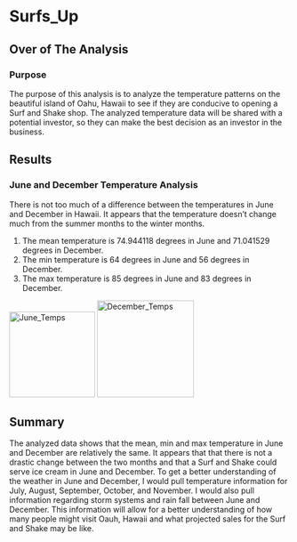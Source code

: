 # Surfs_Up

## Over of The Analysis

### Purpose

The purpose of this analysis is to analyze the temperature patterns on the beautiful island of Oahu, Hawaii to see if they are conducive to opening a Surf and Shake shop. The analyzed temperature data will be shared with a potential investor, so they can make the best decision as an investor in the business.

## Results

### June and December Temperature Analysis

There is not too much of a difference between the temperatures in June and December in Hawaii. It appears that the temperature doesn’t change much from the summer months to the winter months.

1.	The mean temperature is 74.944118 degrees in June and 71.041529 degrees in December.
2.	The min temperature is 64 degrees in June and 56 degrees in December.
3.	The max temperature is 85 degrees in June and 83 degrees in December. 

<img width="154" alt="June_Temps" src="https://user-images.githubusercontent.com/89553690/139372021-e0b8ca2e-ccc8-4c84-bc53-0ba6212496e4.png"> <img width="174" alt="December_Temps" src="https://user-images.githubusercontent.com/89553690/139372032-efe3e9df-e0bf-4e9d-b4f7-aee0be4c07f5.png">

## Summary

The analyzed data shows that the mean, min and max temperature in June and December are relatively the same. It appears that that there is not a drastic change between the two months and that a Surf and Shake could serve ice cream in June and December. To get a better understanding of the weather in June and December, I would pull temperature information for July, August, September, October, and November. I would also pull information regarding storm systems and rain fall between June and December. This information will allow for a better understanding of how many people might visit Oauh, Hawaii and what projected sales for the Surf and Shake may be like.

